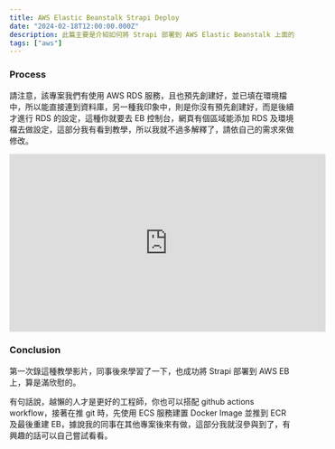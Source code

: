```yaml
---
title: AWS Elastic Beanstalk Strapi Deploy
date: "2024-02-18T12:00:00.000Z"
description: 此篇主要是介紹如何將 Strapi 部署到 AWS Elastic Beanstalk 上面的流程，快速地打造 Strapi 的後台，影片是我之前錄的，主要是我想自己留存，也希望能教導公司後續的工程師如何去實作這部分有所幫助。
tags: ["aws"]
---
```


### Process

請注意，該專案我們有使用 AWS RDS 服務，且也預先創建好，並已填在環境檔中，所以能直接連到資料庫，另一種我印象中，則是你沒有預先創建好，而是後續才進行 RDS 的設定，這種你就要去 EB 控制台，網頁有個區域能添加 RDS 及環境檔去做設定，這部分我有看到教學，所以我就不過多解釋了，請依自己的需求來做修改。

<iframe width="560" height="315" src="https://www.youtube.com/embed/p9Vd-zm4vXw?si=9w4YRXAhQLaQb2uZ" title="YouTube video player" frameborder="0" allow="accelerometer; autoplay; clipboard-write; encrypted-media; gyroscope; picture-in-picture; web-share" allowfullscreen></iframe>

### Conclusion

第一次錄這種教學影片，同事後來學習了一下，也成功將 Strapi 部署到 AWS EB 上，算是滿欣慰的。

有句話說，越懶的人才是更好的工程師，你也可以搭配 github actions workflow，接著在推 git 時，先使用 ECS 服務建置 Docker Image 並推到 ECR 及最後重建 EB，據說我的同事在其他專案後來有做，這部分我就沒參與到了，有興趣的話可以自己嘗試看看。

